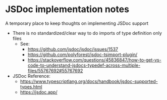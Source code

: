 # JSDoc implementation notes
A temporary place to keep thoughts on implementing JSDoc support

* There is no standardized/clear way to do imports of type definition only files 
  * See:
    * https://github.com/jsdoc/jsdoc/issues/1537
    * https://github.com/polyforest/jsdoc-tsimport-plugin/
    * https://stackoverflow.com/questions/45836847/how-to-get-vs-code-to-understand-jsdocs-typedef-across-multiple-files/55767692#55767692
* JSDoc Reference:
  * https://www.typescriptlang.org/docs/handbook/jsdoc-supported-types.html
  * https://jsdoc.app/
